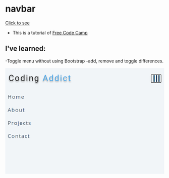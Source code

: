 # navbar

[Click to see](https://ayerdelen.github.io/basic-projects/navbar)

- This is a tutorial of [Free Code Camp](https://www.youtube.com/watch?v=3PHXvlpOkf4&list=WL&index=21&t=21s)

## I've learned:
-Toggle menu without using Bootstrap
-add, remove and toggle differences.

![.](ss.png)